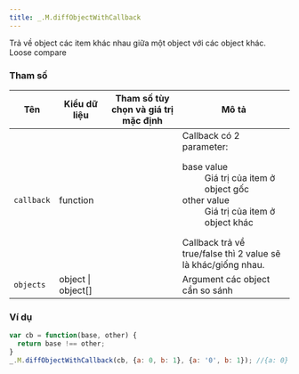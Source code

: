 ```yaml
---
title: _.M.diffObjectWithCallback
---
```


Trả về object các item khác nhau giữa một object với các object khác. Loose compare

### Tham số
<table class="table table-striped">
    <thead>
    <tr>
        <th>Tên</th>
        <th>Kiểu dữ liệu</th>
        <th>Tham số tùy chọn và giá trị mặc định</th>
        <th>Mô tả</th>
    </tr>
    </thead>
    <tbody>
    <tr>
        <td><code>callback</code></td>
        <td>function</td>
        <td></td>
        <td>Callback có 2 parameter:
            <dl class="dl-horizontal">
                <dt>base value</dt><dd>Giá trị của item ở object gốc</dd>
                <dt>other value</dt><dd>Giá trị của item ở object khác</dd>
            </dl>
            Callback trả về true/false thì 2 value sẽ là khác/giống nhau.
        </td>
    </tr>
    <tr>
        <td><code>objects</code></td>
        <td>object | object[]</td>
        <td></td>
        <td>Argument các object cần so sánh</td>
    </tr>
    </tbody>
</table>

### Ví dụ
```js
var cb = function(base, other) {
  return base !== other;
}
_.M.diffObjectWithCallback(cb, {a: 0, b: 1}, {a: '0', b: 1}); //{a: 0}
```

